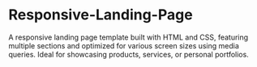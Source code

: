 # Responsive-Landing-Page
A responsive landing page template built with HTML and CSS, featuring multiple sections and optimized for various screen sizes using media queries. Ideal for showcasing products, services, or personal portfolios.
